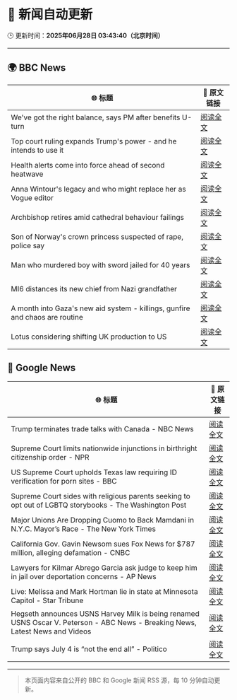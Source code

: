 # 🧠 新闻自动更新

🕒 更新时间：**2025年06月28日 03:43:40（北京时间）**

---

## 🌍 BBC News

| 🌐 标题 | 🔗 原文链接 |
|--------|-------------|
| We've got the right balance, says PM after benefits U-turn | [阅读全文](https://www.bbc.com/news/articles/cd78vyl3yvlo) |
| Top court ruling expands Trump's power - and he intends to use it | [阅读全文](https://www.bbc.com/news/articles/cj9velv7z4no) |
| Health alerts come into force ahead of second heatwave | [阅读全文](https://www.bbc.com/news/articles/cy4y8exrw0zo) |
| Anna Wintour's legacy and who might replace her as Vogue editor | [阅读全文](https://www.bbc.com/news/articles/c3envvyvqydo) |
| Archbishop retires amid cathedral behaviour failings | [阅读全文](https://www.bbc.com/news/articles/cvg4nw7xvyvo) |
| Son of Norway's crown princess suspected of rape, police say | [阅读全文](https://www.bbc.com/news/articles/cyvjqn2dg3eo) |
| Man who murdered boy with sword jailed for 40 years | [阅读全文](https://www.bbc.com/news/articles/cvg977nkl9xo) |
| MI6 distances its new chief from Nazi grandfather | [阅读全文](https://www.bbc.com/news/articles/c0l406gpydgo) |
| A month into Gaza's new aid system - killings, gunfire and chaos are routine | [阅读全文](https://www.bbc.com/news/articles/cwygezz3gx7o) |
| Lotus considering shifting UK production to US | [阅读全文](https://www.bbc.com/news/articles/cdr3gn3lv8zo) |

## 📰 Google News

| 🌐 标题 | 🔗 原文链接 |
|--------|-------------|
| Trump terminates trade talks with Canada - NBC News | [阅读全文](https://news.google.com/rss/articles/CBMiogFBVV95cUxPYmM1cDlTQThNMmtnamJzRV92Sy1VV3dyMkRCQVZOeWc1cjhIMUJaeUhzMlJZRHdGRFpCVU0xcnhnNFJGa3Rsczl1djJQR3RtNTNiZ2lDY0d3QWZidHRvUUNvNHQtYXFzazBXUDhPaW9yeE4ydkl1TFpDdzUwWkpaeGJZaDZUeHNyNTI1ZGVHUnViSDN1M1c2RXc1T1VUSDFhcFHSAVZBVV95cUxQdjNlV3Q3T2hqa3g5SHZBcEFvdFhGVkRjYmJZR3haWU9lNEd0Um5QTWNlbjNweURqWExHaUFZMkN3UUNqSGVjTkc2ekRLQk9UREJEZ2tzdw?oc=5) |
| Supreme Court limits nationwide injunctions in birthright citizenship order - NPR | [阅读全文](https://news.google.com/rss/articles/CBMinAFBVV95cUxPdUEweG5GZ2FsUjFuR2RPb1o4MC1wU3hPQkxiNEJ3Y1ZRQlpBejctTTQ5ZlZyZlpIU3MzbTFWbjJtZnlPX2VhUVdiZmszRGhUSnlHcDR5SjBrQnRla0NLc2ZwUEwxbElFa2NiVEZESWE3WENURzRNR2xDcGQwcGZJRzFGdzdMM1h2UUEtcWpyY3pwS3JhUEFLX2FjU2Y?oc=5) |
| US Supreme Court upholds Texas law requiring ID verification for porn sites - BBC | [阅读全文](https://news.google.com/rss/articles/CBMiWkFVX3lxTFAtTjY2T1NDV0dXbjBkMnBSSGdKWWdVWlRXWkx4OEJ3SXRNWm9ZVGFweTJZVmY2WDltYVBZNGF2dUY2Qzhsc3FVMjRSTnIzaWotUDVEX0lmaGg5d9IBX0FVX3lxTFBmTV8yLTItX0VKczdoU2xqbDI4N1hoRnNOTGh1Y0djMzk1X2RFMHJXSWh0U0NtaUY2dlFnUWhFZHdvSVhTSTNrMko0YXBDSzVmMVZPWF80NFZCeWQ4XzVZ?oc=5) |
| Supreme Court sides with religious parents seeking to opt out of LGBTQ storybooks - The Washington Post | [阅读全文](https://news.google.com/rss/articles/CBMimwFBVV95cUxQTjh6RE85TlFpd2F5ME01eUM0Z0ZHaVNycnRweFpVcmR1Q0xJQ1A0dzVBeEFiOEFWSk9DZFBwVl9SYkM0OTZMaUk3YzdCSVNCMkZkaWtRdm9meWxEYks2aURReHRFMkV4TGhNSXJaT0xWM3dBUjJZWTRJS3lnNTlWenlwdW41bzMyWnMwLXNUUDY5cjA1UmpvbnJtUQ?oc=5) |
| Major Unions Are Dropping Cuomo to Back Mamdani in N.Y.C. Mayor’s Race - The New York Times | [阅读全文](https://news.google.com/rss/articles/CBMiiAFBVV95cUxNS0hZWUNkNGQ5Y2xjNWw5bGJUOWQ2V05SV01henpnbk9femw2VFNaVDEzNGhXdGRkcVdTdmR0RnJhMDRtVDg5bkExa1preUV0ckhxZzBLVTI3TWRDaEw1YUFxWkF1NFc0XzdYV3pXTnl0bUwtdDdFUGdrNzJtWWxiRWRocjlDTHQx?oc=5) |
| California Gov. Gavin Newsom sues Fox News for $787 million, alleging defamation - CNBC | [阅读全文](https://news.google.com/rss/articles/CBMie0FVX3lxTE5tUkFEamtVOElRUURqSUpIR2llMDdhblp5cDJvYlAzZlplWnItczV4OFprUjFTRkFaZVZldFFNLWRPU29PdE1YeFV3a2Z5VEtMeG1aYldrempyVGgycEZRWTd4WDU2cGc3Rk55dFNvd0RYZkRNdXNxS0J6QdIBgAFBVV95cUxPMFk0YmFPUW5VYlZnRXFZWnJDQWMzSHJ5dVNPT1hjOWtQOGtVU0lfeXRRTTBLSHFDYmJtaFZyUW85bkY0RGszcGJPUWluSGI3NUljc2VNeUxRY3RhYUpFNWZkU2ZKVFRMTUhQTXpycXZEQVpXZDVkSUdXNi1KdFExcw?oc=5) |
| Lawyers for Kilmar Abrego Garcia ask judge to keep him in jail over deportation concerns - AP News | [阅读全文](https://news.google.com/rss/articles/CBMitgFBVV95cUxQcURwMTc2ZTFjOU5STUpUZTZscGdBYnFzTzM5cDFlckJ5Vmx0VmJUMmhPMUVRNHJ6cmdrTVYwd2ZGcXF3eTd6dnktZlhuUUZfemRqRlJFVGtZd0lMdDJOYXVhX2t4blJnNzZ6SGFGRWNoUVhrUVJzNGlnZGgzYkxDWU1rbldocXF4VERHNGVTMEVvelZ5eFJqWXkxUXRqQndOUndkcU1mSEhYTUJLalhfczVjQUZEUQ?oc=5) |
| Live: Melissa and Mark Hortman lie in state at Minnesota Capitol - Star Tribune | [阅读全文](https://news.google.com/rss/articles/CBMigwFBVV95cUxQX1RZX1dfcWZ5U0JBbnNsM0ZZX2tweEQzS1F2QjQxd2g2M0oxQ1haT3VUSjN6WE9UOG9QWFdYRjNhdXZ2aDQ2QnBWbVUxa1FqYk9xNEg1cGpweGJSUm9Jdm9LZUhQaUNrZVAyd3p0VDRDc0t0OFFsZFZOVXItazhuYnFIbw?oc=5) |
| Hegseth announces USNS Harvey Milk is being renamed USNS Oscar V. Peterson - ABC News - Breaking News, Latest News and Videos | [阅读全文](https://news.google.com/rss/articles/CBMipwFBVV95cUxQNTRaNkZ2RFNQbDh3ejQ4V3pFR1o2QUhwTG1pQTItWmJTX1dvRkQwSmVvR2VwYVBJWmE4bWh6cjJtN3RSSXpnSXFRWUJJeEtkM0p0ZUhTQ2J2QjVRVVJod2dRMUgtbGxwbUhXWWVuakhhTC04QllPLUprV3RucWw5Y05XOFY0bXdfcEg2WVExRW9kUk9XTWlkTjZaN2VwS0V5a0FIbVBVSdIBrAFBVV95cUxQdW9HVlMtRW5uX0RGcG1QalI5QVVkLXMxQ1hILTVjUWhhaVVNLUN6S3F2UGVSaFB4ZWRfXzN0T0paSmNRX0lxSU1LTTRSNzBmUE1KT29QNENiQUVVeEpWZW1nRHpQNFJDZzFZWUZOMEttQkZvTXBUb3FteEdCSUl3ZUhrOEkxeVNoMk9jaEFiVzI3eUJwWWpHN1dfUk9aS1Bhc2NmcDJWbDFTMDFl?oc=5) |
| Trump says July 4 is “not the end all” - Politico | [阅读全文](https://news.google.com/rss/articles/CBMinAFBVV95cUxQQmtubFVHU01QVW9qN1B0Zm5BUHpqMV9oQ3Bxdy1OY01YejgwV3ROMmgwdElRUHpaRWRlSHQwcDRBeDJoVUg1YkVTNWs3WkJkNGNRN3RBM1NqRHhBNTdlaGt6Nll2cmRRM3ZVdHh0REtBUjBPR0VtVUxWV1VYRUhXR0RxaDJ6VHZhZzdqWjgxOHpzUWlEYkdyRVdiU1I?oc=5) |

---
> 本页面内容来自公开的 BBC 和 Google 新闻 RSS 源，每 10 分钟自动更新。